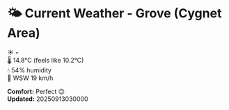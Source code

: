 # 🌤️ Current Weather - Grove (Cygnet Area)

☀️ **-**  
🌡️ 14.8°C (feels like 10.2°C)  
💧 54% humidity  
💨 WSW 19 km/h  

**Comfort:** Perfect 😌  
**Updated:** 20250913030000

